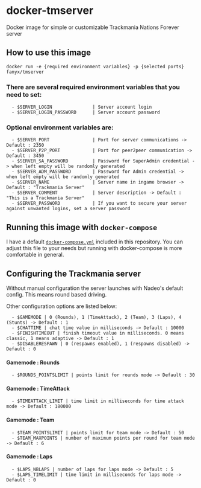 # docker-tmserver
Docker image for simple or customizable Trackmania Nations Forever server

## How to use this image
`docker run -e {required environment variables} -p {selected ports} fanyx/tmserver`

### There are several required environment variables that you need to set:
```
  - $SERVER_LOGIN               | Server account login
  - $SERVER_LOGIN_PASSWORD      | Server account password
```


### Optional environment variables are:
```
  - $SERVER_PORT                | Port for server communications -> Default : 2350
  - $SERVER_P2P_PORT            | Port for peer2peer communication -> Default : 3450
  - $SERVER_SA_PASSWORD         | Password for SuperAdmin credential -> when left empty will be randomly generated
  - $SERVER_ADM_PASSWORD        | Password for Admin credential -> when left empty will be randomly generated
  - $SERVER_NAME                | Server name in ingame browser -> Default : "Trackmania Server"
  - $SERVER_COMMENT             | Server description -> Default : "This is a Trackmania Server"
  - $SERVER_PASSWORD            | If you want to secure your server against unwanted logins, set a server password
```


## Running this image with `docker-compose`
I have a default [`docker-compose.yml`](https://github.com/ryluth/docker-tmserver/blob/master/docker-compose.yml) included in this repository.
You can adjust this file to your needs but running with docker-compose is more comfortable in general.

## Configuring the Trackmania server
Without manual configuration the server launches with Nadeo's default config. 
This means round based driving.

Other configuration options are listed below:
```
  - $GAMEMODE | 0 (Rounds), 1 (TimeAttack), 2 (Team), 3 (Laps), 4 (Stunts) -> Default : 1
  - $CHATTIME | chat time value in milliseconds -> Default : 10000
  - $FINISHTIMEOUT | finish timeout value in milliseconds. 0 means classic, 1 means adaptive -> Default : 1
  - $DISABLERESPAWN | 0 (respawns enabled), 1 (respawns disabled) -> Default : 0
```


#### Gamemode : Rounds
```
  - $ROUNDS_POINTSLIMIT | points limit for rounds mode -> Default : 30
```


#### Gamemode : TimeAttack
```
  - $TIMEATTACK_LIMIT | time limit in milliseconds for time attack mode -> Default : 180000
```


#### Gamemode : Team
```
  - $TEAM_POINTSLIMIT | points limit for team mode -> Default : 50
  - $TEAM_MAXPOINTS | number of maximum points per round for team mode -> Default : 6
```


#### Gamemode : Laps
```
  - $LAPS_NBLAPS | number of laps for laps mode -> Default : 5
  - $LAPS_TIMELIMIT | time limit in milliseconds for laps mode -> Default : 0
```
